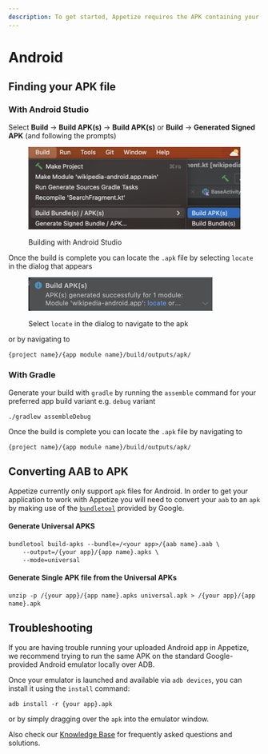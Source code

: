 ```yaml
---
description: To get started, Appetize requires the APK containing your application.
---
```


# Android

## Finding your APK file

### With Android Studio

Select **Build** -> **Build APK(s)** -> **Build APK(s)** or **Build** -> **Generated Signed APK** (and following the prompts)

<figure><img src="../../../.gitbook/assets/image (3) (1) (1).png" alt="" width="563"><figcaption><p>Building with Android Studio</p></figcaption></figure>

Once the build is complete you can locate the `.apk` file by selecting `locate` in the dialog that appears

<figure><img src="../../../.gitbook/assets/Screenshot 2023-05-02 at 15.07.06.png" alt="" width="368"><figcaption><p>Select <code>locate</code> in the dialog to navigate to the apk</p></figcaption></figure>

or by navigating to

```
{project name}/{app module name}/build/outputs/apk/
```

### With Gradle

Generate your build with `gradle` by running the `assemble` command for your preferred app build variant e.g. `debug` variant

```
./gradlew assembleDebug
```

Once the build is complete you can locate the `.apk` file by navigating to

```
{project name}/{app module name}/build/outputs/apk/
```

## Converting AAB to APK

Appetize currently only support `apk` files for Android. In order to get your application to work with Appetize you will need to convert your `aab` to an `apk` by making use of the [`bundletool`](https://developer.android.com/tools/bundletool) provided by Google.

#### Generate Universal APKS

```shell-session
bundletool build-apks --bundle=/<your app>/{aab name}.aab \
    --output=/{your app}/{app name}.apks \
    --mode=universal
```

#### Generate Single APK file from the Universal APKs

```
unzip -p /{your app}/{app name}.apks universal.apk > /{your app}/{app name}.apk
```

## Troubleshooting

If you are having trouble running your uploaded Android app in Appetize, we recommend trying to run the same APK on the standard Google-provided Android emulator locally over ADB.

Once your emulator is launched and available via `adb devices`, you can install it using the `install` command:

```
adb install -r {your app}.apk
```

or by simply dragging over the `apk` into the emulator window.

Also check our [Knowledge Base](https://support.appetize.io/) for frequently asked questions and solutions.
